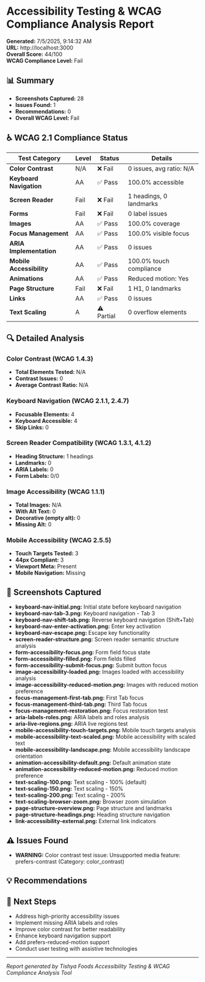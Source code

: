 # Accessibility Testing & WCAG Compliance Analysis Report

**Generated:** 7/5/2025, 9:14:32 AM  
**URL:** http://localhost:3000  
**Overall Score:** 44/100  
**WCAG Compliance Level:** Fail

## 📊 Summary

- **Screenshots Captured:** 28
- **Issues Found:** 1
- **Recommendations:** 0
- **Overall WCAG Level:** Fail

## ♿ WCAG 2.1 Compliance Status

| Test Category | Level | Status | Details |
|---------------|-------|--------|---------|
| **Color Contrast** | N/A | ❌ Fail | 0 issues, avg ratio: N/A |
| **Keyboard Navigation** | AA | ✅ Pass | 100.0% accessible |
| **Screen Reader** | Fail | ❌ Fail | 1 headings, 0 landmarks |
| **Forms** | Fail | ❌ Fail | 0 label issues |
| **Images** | AA | ✅ Pass | 100.0% coverage |
| **Focus Management** | AA | ✅ Pass | 100.0% visible focus |
| **ARIA Implementation** | AA | ✅ Pass | 0 issues |
| **Mobile Accessibility** | AA | ✅ Pass | 100.0% touch compliance |
| **Animations** | AA | ✅ Pass | Reduced motion: Yes |
| **Page Structure** | Fail | ❌ Fail | 1 H1, 0 landmarks |
| **Links** | AA | ✅ Pass | 0 issues |
| **Text Scaling** | A | ⚠️ Partial | 0 overflow elements |

## 🔍 Detailed Analysis

### Color Contrast (WCAG 1.4.3)
- **Total Elements Tested:** N/A
- **Contrast Issues:** 0
- **Average Contrast Ratio:** N/A

### Keyboard Navigation (WCAG 2.1.1, 2.4.7)
- **Focusable Elements:** 4
- **Keyboard Accessible:** 4
- **Skip Links:** 0

### Screen Reader Compatibility (WCAG 1.3.1, 4.1.2)
- **Heading Structure:** 1 headings
- **Landmarks:** 0
- **ARIA Labels:** 0
- **Form Labels:** 0/0

### Image Accessibility (WCAG 1.1.1)
- **Total Images:** N/A
- **With Alt Text:** 0
- **Decorative (empty alt):** 0
- **Missing Alt:** 0

### Mobile Accessibility (WCAG 2.5.5)
- **Touch Targets Tested:** 3
- **44px Compliant:** 3
- **Viewport Meta:** Present
- **Mobile Navigation:** Missing

## 📸 Screenshots Captured

- **keyboard-nav-initial.png:** Initial state before keyboard navigation
- **keyboard-nav-tab-3.png:** Keyboard navigation - Tab 3
- **keyboard-nav-shift-tab.png:** Reverse keyboard navigation (Shift+Tab)
- **keyboard-nav-enter-activation.png:** Enter key activation
- **keyboard-nav-escape.png:** Escape key functionality
- **screen-reader-structure.png:** Screen reader semantic structure analysis
- **form-accessibility-focus.png:** Form field focus state
- **form-accessibility-filled.png:** Form fields filled
- **form-accessibility-submit-focus.png:** Submit button focus
- **image-accessibility-loaded.png:** Images loaded with accessibility analysis
- **image-accessibility-reduced-motion.png:** Images with reduced motion preference
- **focus-management-first-tab.png:** First Tab focus
- **focus-management-third-tab.png:** Third Tab focus
- **focus-management-restoration.png:** Focus restoration test
- **aria-labels-roles.png:** ARIA labels and roles analysis
- **aria-live-regions.png:** ARIA live regions test
- **mobile-accessibility-touch-targets.png:** Mobile touch targets analysis
- **mobile-accessibility-text-scaled.png:** Mobile accessibility with scaled text
- **mobile-accessibility-landscape.png:** Mobile accessibility landscape orientation
- **animation-accessibility-default.png:** Default animation state
- **animation-accessibility-reduced-motion.png:** Reduced motion preference
- **text-scaling-100.png:** Text scaling - 100% (default)
- **text-scaling-150.png:** Text scaling - 150%
- **text-scaling-200.png:** Text scaling - 200%
- **text-scaling-browser-zoom.png:** Browser zoom simulation
- **page-structure-overview.png:** Page structure and landmarks
- **page-structure-headings.png:** Heading structure navigation
- **link-accessibility-external.png:** External link indicators

## ⚠️ Issues Found

- **WARNING:** Color contrast test issue: Unsupported media feature: prefers-contrast (Category: color_contrast)

## 💡 Recommendations



## 🎯 Next Steps

- Address high-priority accessibility issues
- Implement missing ARIA labels and roles
- Improve color contrast for better readability
- Enhance keyboard navigation support
- Add prefers-reduced-motion support
- Conduct user testing with assistive technologies

---
*Report generated by Tishya Foods Accessibility Testing & WCAG Compliance Analysis Tool*
